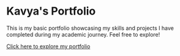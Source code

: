 # Kavya's Portfolio

This is my basic portfolio showcasing my skills and projects I have completed during my academic journey. Feel free to explore!

[Click here to explore my portfolio](https://bit.ly/Kavyasportfolio)
